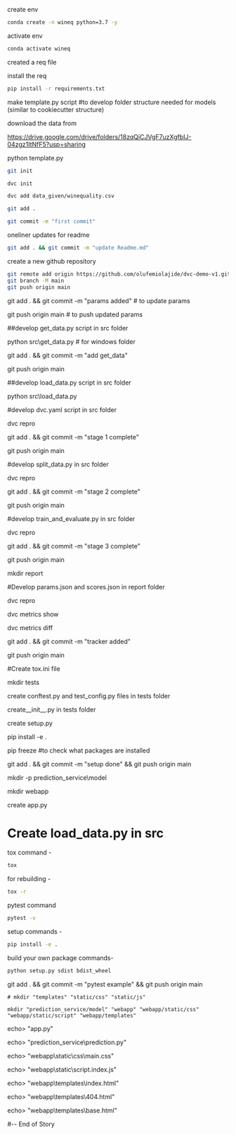 create env

```bash
conda create -n wineq python=3.7 -y
```

activate env

```bash
conda activate wineq
```

created a req file

install the req

```bash
pip install -r requirements.txt
```

make template.py script #to develop folder structure needed for models (similar to cookiecutter structure)

download the data from

https://drive.google.com/drive/folders/18zqQiCJVgF7uzXgfbIJ-04zgz1ItNfF5?usp=sharing

python template.py

```bash
git init
```

```bash
dvc init 
```

```bash
dvc add data_given/winequality.csv
```

```bash
git add .
```

```bash
git commit -m "first commit"
```

oneliner updates  for readme

```bash
git add . && git commit -m "update Readme.md"
```

create a new github repository

```bash
git remote add origin https://github.com/olufemiolajide/dvc-demo-v1.git
git branch -M main
git push origin main
```

git add . && git commit -m "params added"  # to update params

git push origin main  # to push updated params

##develop get_data.py script in src folder

python src\get_data.py  # for windows folder

git add . && git commit -m "add get_data"

git push origin main

##develop load_data.py script in src folder

python src\load_data.py

#develop dvc.yaml script in src folder

dvc repro

git add . && git commit -m "stage 1 complete"

git push origin main

#develop split_data.py in src folder

dvc repro

git add . && git commit -m "stage 2 complete"

git push origin main

#develop train_and_evaluate.py in src folder

dvc repro

git add . && git commit -m "stage 3 complete"

git push origin main

mkdir report

#Develop params.json and scores.json in report folder

dvc repro

dvc metrics show

dvc metrics diff

git add . && git commit -m "tracker added"

git push origin main

#Create tox.ini file

mkdir tests

create conftest.py and test_config.py files in tests folder

create__init__.py in tests folder

create setup.py

pip install -e .

pip freeze  #to check what packages are installed

git add . && git commit -m "setup done" && git push origin main

mkdir -p prediction_service\model

mkdir webapp

create app.py

# Create load_data.py in src

tox command -

```bash
tox
```

for rebuilding -

```bash
tox -r 
```

pytest command

```bash
pytest -v
```

setup commands -

```bash
pip install -e . 
```

build your own package commands-

```bash
python setup.py sdist bdist_wheel
```

git add . && git commit -m "pytest example" && git push origin main

```
# mkdir "templates" "static/css" "static/js"
```

```
mkdir "prediction_service/model" "webapp" "webapp/static/css" "webapp/static/script" "webapp/templates"
```

echo> "app.py"

echo> "prediction_service\\prediction.py"

echo> "webapp\static\css\main.css"

echo> "webapp\static\script\.index.js"

echo> "webapp\templates\index.html"

echo> "webapp\\templates\404.html"

echo> "webapp\templates\base.html"





#-- End of Story
